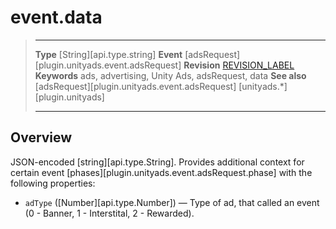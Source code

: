 # event.data

> --------------------- ------------------------------------------------------------------------------------------
> __Type__              [String][api.type.string]
> __Event__             [adsRequest][plugin.unityads.event.adsRequest]
> __Revision__          [REVISION_LABEL](REVISION_URL)
> __Keywords__          ads, advertising, Unity Ads, adsRequest, data
> __See also__			[adsRequest][plugin.unityads.event.adsRequest]
>						[unityads.*][plugin.unityads]
> --------------------- ------------------------------------------------------------------------------------------

## Overview

JSON-encoded [string][api.type.String]. Provides additional context for certain event [phases][plugin.unityads.event.adsRequest.phase] with the following properties: 

* `adType` ([Number][api.type.Number]) &mdash; Type of ad, that called an event (0 - Banner, 1 - Interstital, 2 - Rewarded).